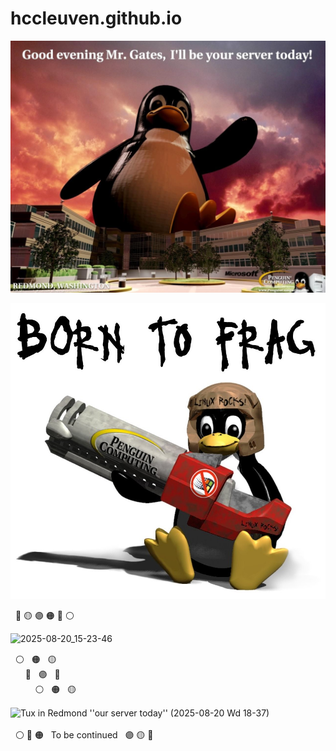 # hccleuven.github.io

![Good evening Mr. Gates, I'll be your servert today!](Tux1.jpg)

![Tux; Born to Frag](Tux2.jpg)

 &nbsp; 🔴 🟡 🟣 🟠 🔵 ⚪

<img width="1288" height="943" alt="2025-08-20_15-23-46" src="https://github.com/user-attachments/assets/10a2514c-7b5a-43f0-ab2c-6ceeb4954cf3" />
<div style="height: 15px;"></div> 
 &nbsp; ⚪ &nbsp; 🟠 &nbsp; 🟡 <br/>
 &nbsp; &nbsp; &nbsp; 🔵 &nbsp; 🟣 &nbsp; 🔴 
<br/> &nbsp; &nbsp; &nbsp; &nbsp; &nbsp; ⚪ &nbsp; 🟠 &nbsp; 🟡 <br/>
<div style="height: 15px;"></div> 

<img width="1288" height="1032" alt="Tux in Redmond ''our server today'' (2025-08-20 Wd 18-37)" src="https://github.com/user-attachments/assets/8cb4af65-e66f-406b-b3e5-9110dfa49402" />
<br/><br/>
 &nbsp; ⚪ 🔵 🟠 &nbsp; To be continued &nbsp; 🟣 🟡 🔴 
